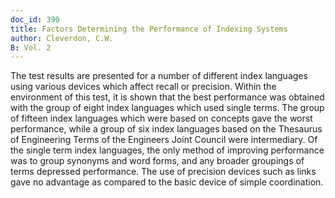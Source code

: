 ```yaml
---
doc_id: 390
title: Factors Determining the Performance of Indexing Systems
author: Cleverdon, C.W.
B: Vol. 2
---
```


The test results are presented for a number of different index languages
using various devices which affect recall or precision.  Within the environment
of this test, it is shown that the best performance was obtained with
the group of eight index languages which used single terms.  The group of
fifteen index languages which were based on concepts gave the worst performance,
while a group of six index languages based on the Thesaurus of
Engineering Terms of the Engineers Joint Council were intermediary.  Of
the single term index languages, the only method of improving performance
was to group synonyms and word forms, and any broader groupings of terms
depressed performance.  The use of precision devices such as links gave no
advantage as compared to the basic device of simple coordination.